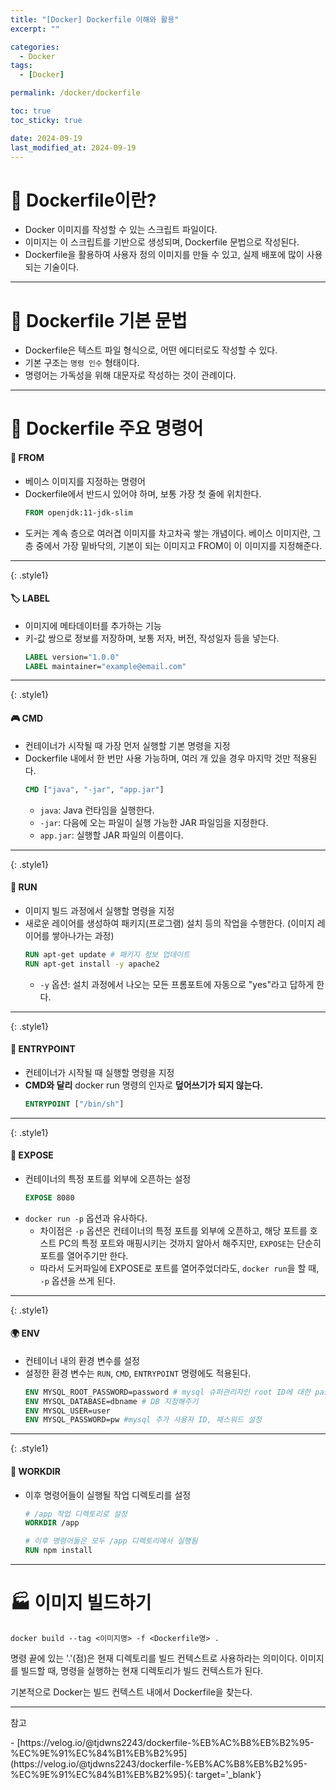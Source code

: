 ```yaml
---
title: "[Docker] Dockerfile 이해와 활용"
excerpt: ""

categories:
  - Docker
tags:
  - [Docker]

permalink: /docker/dockerfile

toc: true
toc_sticky: true

date: 2024-09-19
last_modified_at: 2024-09-19
---
```


# 📘 Dockerfile이란?
- Docker 이미지를 작성할 수 있는 스크립트 파일이다.
- 이미지는 이 스크립트를 기반으로 생성되며, Dockerfile 문법으로 작성된다.
- Dockerfile을 활용하여 사용자 정의 이미지를 만들 수 있고, 실제 배포에 많이 사용되는 기술이다.

---

# 📝 Dockerfile 기본 문법
- Dockerfile은 텍스트 파일 형식으로, 어떤 에디터로도 작성할 수 있다.
- 기본 구조는 `명령 인수` 형태이다.
- 명령어는 가독성을 위해 대문자로 작성하는 것이 관례이다.

---

# 🧱 Dockerfile 주요 명령어

#### 🏁 FROM
- 베이스 이미지를 지정하는 명령어
- Dockerfile에서 반드시 있어야 하며, 보통 가장 첫 줄에 위치한다.
    ```dockerfile
    FROM openjdk:11-jdk-slim
    ```
- 도커는 계속 층으로 여러겹 이미지를 차고차곡 쌓는 개념이다. 베이스 이미지란, 그 층 중에서 가장 밑바닥의, 기본이 되는 이미지고 FROM이 이 이미지를 지정해준다.

---
{: .style1}

#### 🏷️ LABEL
* 이미지에 메타데이터를 추가하는 기능
* 키-값 쌍으로 정보를 저장하며, 보통 저자, 버전, 작성일자 등을 넣는다.
    ```dockerfile
    LABEL version="1.0.0" 
    LABEL maintainer="example@email.com"
    ```  

---
{: .style1}

#### 🎮 CMD
* 컨테이너가 시작될 때 가장 먼저 실행할 기본 명령을 지정
* Dockerfile 내에서 한 번만 사용 가능하며, 여러 개 있을 경우 마지막 것만 적용된다.
    ```dockerfile
    CMD ["java", "-jar", "app.jar"]
    ```
    * `java`: Java 런타임을 실행한다. 
    * `-jar`: 다음에 오는 파일이 실행 가능한 JAR 파일임을 지정한다.
    * `app.jar`: 실행할 JAR 파일의 이름이다.
 
---
{: .style1}

#### 🏃 RUN
* 이미지 빌드 과정에서 실행할 명령을 지정
* 새로운 레이어를 생성하여 패키지(프로그램) 설치 등의 작업을 수행한다. (이미지 레이어를 쌓아나가는 과정)
    ```dockerfile
    RUN apt-get update # 패키지 정보 업데이트
    RUN apt-get install -y apache2
    ```
    * `-y` 옵션: 설치 과정에서 나오는 모든 프롬포트에 자동으로 "yes"라고 답하게 한다.

---
{: .style1}

#### 🚪 ENTRYPOINT
* 컨테이너가 시작될 때 실행할 명령을 지정
* **CMD와 달리** docker run 명령의 인자로 **덮어쓰기가 되지 않는다.**
    ```dockerfile
    ENTRYPOINT ["/bin/sh"]
    ```
---
{: .style1}

#### 📡 EXPOSE
* 컨테이너의 특정 포트를 외부에 오픈하는 설정
    ```dockerfile
    EXPOSE 8080
    ```
* `docker run -p` 옵션과 유사하다. 
  * 차이점은 `-p` 옵션은 컨테이너의 특정 포트를 외부에 오픈하고, 해당 포트를 호스트 PC의 특정 포트와 매핑시키는 것까지 알아서 해주지만, `EXPOSE`는 단순히 포트를 열어주기만 한다.
  * 따라서 도커파일에 EXPOSE로 포트를 열어주었더라도, `docker run`을 할 때, `-p` 옵션을 쓰게 된다.

---
{: .style1}

#### 🌍 ENV
* 컨테이너 내의 환경 변수를 설정
* 설정한 환경 변수는 `RUN`, `CMD`, `ENTRYPOINT` 명령에도 적용된다.
    ```dockerfile
    ENV MYSQL_ROOT_PASSWORD=password # mysql 슈퍼관리자인 root ID에 대한 password란에 패스워드 설정하기
    ENV MYSQL_DATABASE=dbname # DB 지정해주기
    ENV MYSQL_USER=user
    ENV MYSQL_PASSWORD=pw #mysql 추가 사용자 ID, 패스워드 설정
    ```
---
{: .style1}

#### 📂 WORKDIR
* 이후 명령어들이 실행될 작업 디렉토리를 설정
    ```dockerfile
    # /app 작업 디렉토리로 설정
    WORKDIR /app

    # 이후 명령어들은 모두 /app 디렉토리에서 실행됨
    RUN npm install
    ```

---

# 🏭 이미지 빌드하기

```
docker build --tag <이미지명> -f <Dockerfile명> .
```
명령 끝에 있는 '.'(점)은 현재 디렉토리를 빌드 컨텍스트로 사용하라는 의미이다.
이미지를 빌드할 때, 명령을 실행하는 현재 디렉토리가 빌드 컨텍스트가 된다.

기본적으로 Docker는 빌드 컨텍스트 내에서 Dockerfile을 찾는다.

---

<p class='ref'>참고</p>
- [https://velog.io/@tjdwns2243/dockerfile-%EB%AC%B8%EB%B2%95-%EC%9E%91%EC%84%B1%EB%B2%95](https://velog.io/@tjdwns2243/dockerfile-%EB%AC%B8%EB%B2%95-%EC%9E%91%EC%84%B1%EB%B2%95){: target='_blank'}